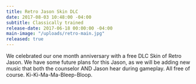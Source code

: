 ```yaml
---
title: Retro Jason Skin DLC
date: 2017-08-03 10:48:00 -04:00
subtitle: Classically trained
release-date: 2017-06-18 00:00:00 -04:00
main-image: "/uploads/retro-main.jpg"
released: true
---
```


We celebrated our one month anniversary with a free DLC Skin of Retro Jason. We have some future plans for this Jason, as we will be adding new music that both the counselor AND Jason hear during gameplay. All free of course. Ki-Ki-Ma-Ma-Bleep-Bloop.   